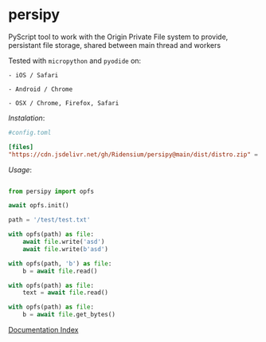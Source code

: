 # persipy
PyScript tool to work with the Origin Private File system to provide,
persistant file storage, shared between main thread and workers

Tested with `micropython` and `pyodide` on:

    - iOS / Safari

    - Android / Chrome

    - OSX / Chrome, Firefox, Safari



*Instalation*:

```toml
#config.toml

[files]
"https://cdn.jsdelivr.net/gh/Ridensium/persipy@main/dist/distro.zip" = "./persipy/*"
```


*Usage*:

```python

from persipy import opfs

await opfs.init()

path = '/test/test.txt'

with opfs(path) as file:
    await file.write('asd')
    await file.write(b'asd')

with opfs(path, 'b') as file:
    b = await file.read()

with opfs(path) as file:
    text = await file.read()

with opfs(path) as file:
    b = await file.get_bytes()

```

[Documentation Index](docs/docs/persipy.md)